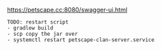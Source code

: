 https://petscape.cc:8080/swagger-ui.html

```
TODO: restart script
- gradlew build
- scp copy the jar over
- systemctl restart petscape-clan-server.service
```
